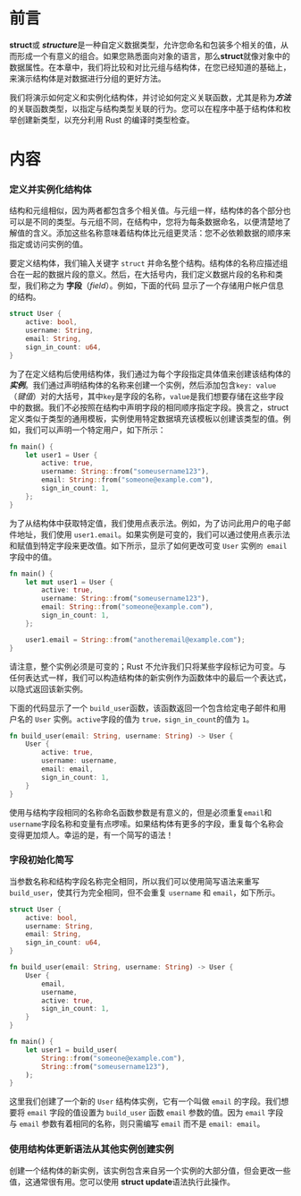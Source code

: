 # 前言

**struct**或 ***structure***是一种自定义数据类型，允许您命名和包装多个相关的值，从而形成一个有意义的组合。如果您熟悉面向对象的语言，那么**struct**就像对象中的数据属性。在本章中，我们将比较和对比元组与结构体，在您已经知道的基础上，来演示结构体是对数据进行分组的更好方法。

我们将演示如何定义和实例化结构体，并讨论如何定义关联函数，尤其是称为***方法***的关联函数类型，以指定与结构类型关联的行为。您可以在程序中基于结构体和枚举创建新类型，以充分利用 Rust 的编译时类型检查。



# 内容



### 定义并实例化结构体

结构和元组相似，因为两者都包含多个相关值。与元组一样，结构体的各个部分也可以是不同的类型。与元组不同，在结构中，您将为每条数据命名，以便清楚地了解值的含义。添加这些名称意味着结构体比元组更灵活：您不必依赖数据的顺序来指定或访问实例的值。

要定义结构体，我们输入关键字 `struct` 并命名整个结构。结构体的名称应描述组合在一起的数据片段的意义。然后，在大括号内，我们定义数据片段的名称和类型，我们称之为 **字段**（*field*）。例如，下面的代码 显示了一个存储用户帐户信息的结构。

```rust
struct User {
    active: bool,
    username: String,
    email: String,
    sign_in_count: u64,
}
```



为了在定义结构后使用结构体，我们通过为每个字段指定具体值来创建该结构体的***实例***。我们通过声明结构体的名称来创建一个实例，然后添加包含`key: value` （*键值*）对的大括号，其中`key`是字段的名称，`value`是我们想要存储在这些字段中的数据。我们不必按照在结构中声明字段的相同顺序指定字段。换言之，struct 定义类似于类型的通用模板，实例使用特定数据填充该模板以创建该类型的值。例如，我们可以声明一个特定用户，如下所示：

```rust
fn main() {
    let user1 = User {
        active: true,
        username: String::from("someusername123"),
        email: String::from("someone@example.com"),
        sign_in_count: 1,
    };
}
```

为了从结构体中获取特定值，我们使用点表示法。例如，为了访问此用户的电子邮件地址，我们使用 `user1.email`。如果实例是可变的，我们可以通过使用点表示法和赋值到特定字段来更改值。如下所示，显示了如何更改可变 `User` 实例`的 email` 字段中的值。

```rust
fn main() {
    let mut user1 = User {
        active: true,
        username: String::from("someusername123"),
        email: String::from("someone@example.com"),
        sign_in_count: 1,
    };

    user1.email = String::from("anotheremail@example.com");
}
```

请注意，整个实例必须是可变的；Rust 不允许我们只将某些字段标记为可变。与任何表达式一样，我们可以构造结构体的新实例作为函数体中的最后一个表达式，以隐式返回该新实例。

下面的代码显示了一个 `build_user`函数，该函数返回一个包含给定电子邮件和用户名的 `User` 实例。`active`字段的值为 `true，sign_in_count`的值为 `1`。

```rust
fn build_user(email: String, username: String) -> User {
    User {
        active: true,
        username: username,
        email: email,
        sign_in_count: 1,
    }
}
```

使用与结构字段相同的名称命名函数参数是有意义的，但是必须重复`email`和`username`字段名称和变量有点啰嗦。如果结构体有更多的字段，重复每个名称会变得更加烦人。幸运的是，有一个简写的语法！



### 字段初始化简写

当参数名称和结构字段名称完全相同，所以我们可以使用简写语法来重写 `build_user`，使其行为完全相同，但不会重复 `username` 和 `email`，如下所示。

```rust
struct User {
    active: bool,
    username: String,
    email: String,
    sign_in_count: u64,
}

fn build_user(email: String, username: String) -> User {
    User {
        email,
        username,
        active: true,
        sign_in_count: 1,
    }
}

fn main() {
    let user1 = build_user(
        String::from("someone@example.com"),
        String::from("someusername123"),
    );
}
```

这里我们创建了一个新的 `User` 结构体实例，它有一个叫做 `email` 的字段。我们想要将 `email` 字段的值设置为 `build_user` 函数 `email` 参数的值。因为 `email` 字段与 `email` 参数有着相同的名称，则只需编写 `email` 而不是 `email: email`。



### 使用结构体更新语法从其他实例创建实例

创建一个结构体的新实例，该实例包含来自另一个实例的大部分值，但会更改一些值，这通常很有用。您可以使用 **struct update**语法执行此操作。
